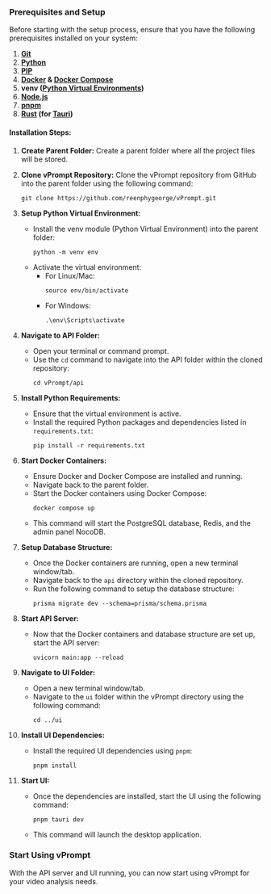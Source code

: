 ### Prerequisites and Setup

Before starting with the setup process, ensure that you have the following prerequisites installed on your system:

1. **[Git](https://git-scm.com/)**
2. **[Python](https://www.python.org/)**
3. **[PIP](https://pypi.org/project/pip/)**
4. **[Docker](https://www.docker.com/) & [Docker Compose](https://docs.docker.com/compose/)**
5. **venv ([Python Virtual Environments](https://docs.python.org/3/tutorial/venv.html#introduction))**
6. **[Node.js](https://nodejs.org/en)**
7. **[pnpm](https://pnpm.io/)**
8. **[Rust](https://www.rust-lang.org/) (for [Tauri](https://tauri.app/v1/guides/getting-started/prerequisites))**

#### Installation Steps:

1. **Create Parent Folder:**
   Create a parent folder where all the project files will be stored.

2. **Clone vPrompt Repository:**
   Clone the vPrompt repository from GitHub into the parent folder using the following command:
   ```
   git clone https://github.com/reenphygeorge/vPrompt.git
   ```


3. **Setup Python Virtual Environment:**
   - Install the venv module (Python Virtual Environment) into the parent folder:
     ```
     python -m venv env
     ```
   - Activate the virtual environment:
     - For Linux/Mac:
       ```
       source env/bin/activate
       ```
     - For Windows:
       ```
       .\env\Scripts\activate
       ```

4. **Navigate to API Folder:**
   - Open your terminal or command prompt.
   - Use the `cd` command to navigate into the API folder within the cloned repository:
     ```
     cd vPrompt/api
     ```


5. **Install Python Requirements:**
   - Ensure that the virtual environment is active.
   - Install the required Python packages and dependencies listed in `requirements.txt`:
     ```
     pip install -r requirements.txt
     ```

6. **Start Docker Containers:**
   - Ensure Docker and Docker Compose are installed and running.
   - Navigate back to the parent folder.
   - Start the Docker containers using Docker Compose:
     ```
     docker compose up
     ```
   - This command will start the PostgreSQL database, Redis, and the admin panel NocoDB.

7. **Setup Database Structure:**
   - Once the Docker containers are running, open a new terminal window/tab.
   - Navigate back to the `api` directory within the cloned repository.
   - Run the following command to setup the database structure:
     ```
     prisma migrate dev --schema=prisma/schema.prisma
     ```

8. **Start API Server:**
   - Now that the Docker containers and database structure are set up, start the API server:
     ```
     uvicorn main:app --reload
     ```

9. **Navigate to UI Folder:**
   - Open a new terminal window/tab.
   - Navigate to the `ui` folder within the vPrompt directory using the following command:
     ```
     cd ../ui
     ```

10. **Install UI Dependencies:**
    - Install the required UI dependencies using `pnpm`:
      ```
      pnpm install
      ```

11. **Start UI:**
    - Once the dependencies are installed, start the UI using the following command:
      ```
      pnpm tauri dev
      ```
    - This command will launch the desktop application.

### Start Using vPrompt

With the API server and UI running, you can now start using vPrompt for your video analysis needs.
